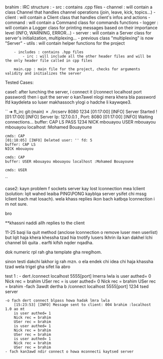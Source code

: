 brahim :
    IRC structure :
        - src : contains .cpp files
            - channel : will contain a class Channel that handles channel operations (join, leave, kick, topics...)
            - client : will contain a Client class that handles client's infos and actions
            - command : will contain a Command class for commands functions
            - logger : will contain a Logger class for printing messages based on their importance level (INFO, WARNING, ERROR...)
            - server : will contain a Server class for server's initialization, multiplexing...
                - previous class "multiplexing" is now "Server"
            - utils : will contain helper functions for the project

        - includes : contains .hpp files
            - irc : will include all the other header files and will be the only header file called in cpp files
        
        main.cpp : main file for the project, checks for arguments validity and initializes the server





Tested Cases:

case1:  after lunching the server, i connect it  (/connect localhost port password) then i quit the server o kan7awel nlogi mera khera bla password lfd kaydeleta so luser makhassoch ylogi o hadche li kaywqee3.

``    ➜  ft_irc git:(main) ✗ ./ircserv 8080 1234
    [01:17:00] [INFO] Server Started !
    [01:17:00] [INFO] Server Ip: 127.0.0.1 , Port: 8080
    [01:17:00] [INFO] Waiting connections...
    buffer: CAP LS
    PASS 1234
    NICK mbouayou
    USER mbouayou mbouayou localhost :Mohamed Bouayoune

    cmds: CAP
    [01:18:05] [INFO] Deleted user: '' fd: 5
    buffer: CAP LS
    NICK mbouayou

    cmds: CAP
    buffer: USER mbouayou mbouayou localhost :Mohamed Bouayoune

    cmds: USER
``

case2: kayn problem f sockets server kay lost lconnection mea lclient (solution: lqit wahed leaiba PING\PONG kayblqa server ysifet chi mssg lclient bach mat losach). wela khass replies ikon bach katbqa lconnection i m not sure.



bro 

**khassni naddi allh replies to the client

 11-25
 baqi lia quit method (anclose lconnection  o remove luser men userlist) but lqit haja khera khessha tzad hia tnotify lusers lkhrin ila kan dakhel lchi channel bli quita . earfti kifsh nqder nqadha.

dok numeric rpl rah gha template gha nreglhom.
 
sinon testi dakchi lakhor ig rah mzn. o ela endek chi idea chi haja khassha tzad wela trigel gha sifet lia abro

test 1 :
    - dert /connect localhost 5555[port] lmerra lwla
        is user authed= 0
        Nick rec = brahim
        USer rec = 
        is user authed= 0
        Nick rec = brahim
        USer rec = brahim
    -fach 3awdt dertha b /connect localhost 5555[port] 1234 tsed server
    
    -o fach dert connect blpass howa hadak lmra lwla 
        [15:23:53] [INFO] Message sent to client: 004 brahim :localhost 1.0 ao mt
        is user authed= 1
        Nick rec = brahim
        USer rec = brahim
        is user authed= 1
        Nick rec = brahim
        USer rec = brahim
        is user authed= 1
        Nick rec = brahim
        USer rec = brahim
    - fach kan3awd ndir connect o howa mconnecti kaytsed server

    